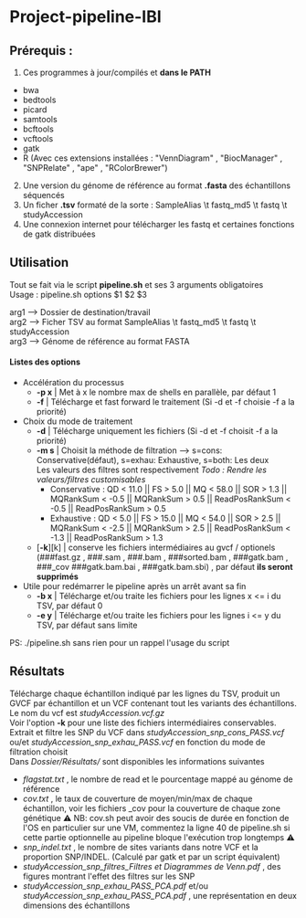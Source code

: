 #  Project-pipeline-IBI  

##  Prérequis :  
1. Ces programmes à jour/compilés et  **dans  le  PATH**  
*  bwa  
*  bedtools  
*  picard  
*  samtools  
*  bcftools  
*  vcftools  
*  gatk  
*  R  (Avec ces extensions installées : "VennDiagram" , "BiocManager" , "SNPRelate" , "ape" , "RColorBrewer")  
2. Une version du génome de référence au format  **.fasta**  des échantillons séquencés  
3. Un ficher  **.tsv**  formaté de la sorte : SampleAlias  \t  fastq_md5  \t  fastq  \t  studyAccession  
4. Une connexion internet pour  télécharger  les  fastq  et certaines  fonctions  de  gatk  distribuées  

##  Utilisation  

Tout se fait via le script  **pipeline.sh**  et ses 3 arguments obligatoires  
Usage : pipeline.sh  options  $1 $2 $3  

arg1  -->  Dossier de destination/travail  
arg2  -->  Ficher TSV au format  SampleAlias  \t  fastq_md5  \t  fastq  \t  studyAccession  
arg3  -->  Génome de référence au format  FASTA  


####  Listes des options  
*  Accélération du processus  
   *  **-p  x**  |  Met à x le nombre max de  shells  en parallèle, par défaut 1  
   *  **-f**  |  Télécharge et  fast  forward  le traitement  (Si  -d  et  -f  choisie  -f  a la priorité)  
*  Choix du mode de traitement  
	*  **-d**  |  Télécharge uniquement les fichiers  (Si  -d  et  -f  choisit  -f  a la priorité)  
	*  **-m  s**  |  Choisit la méthode de filtration  -->  s=cons: Conservative(défaut),  s=exhau: Exhaustive,  s=both: Les deux  
Les valeurs des filtres sont respectivement  _Todo  : Rendre  les valeurs/filtres customisables_  
		*  Conservative : QD  < 11.0  ||  FS > 5.0  ||  MQ  < 58.0  ||  SOR  > 1.3  ||  MQRankSum  < -0.5  ||  MQRankSum  > 0.5  ||  ReadPosRankSum  < -0.5  ||  ReadPosRankSum  > 0.5  
		*  Exhaustive : QD  < 5.0  ||  FS > 15.0  ||  MQ  < 54.0  ||  SOR  > 2.5  ||  MQRankSum  < -2.5  ||  MQRankSum  > 2.5  ||  ReadPosRankSum  < -1.3  ||  ReadPosRankSum  > 1.3  
	*  [**-k**][k]  |  conserve les fichiers intermédiaires au  gvcf / optionels  (###fast.gz  ,  ###.sam  ,  ###.bam  ,  ###sorted.bam  ,  ###gatk.bam  ,  ###_cov  ###gatk.bam.bai  ,  ###gatk.bam.sbi)  , par défaut  **ils  seront  supprimés**  
*  Utile pour redémarrer le pipeline après un arrêt avant sa fin  
	*  **-b  x**  |  Télécharge et/ou traite les fichiers pour les lignes x  <=  i du TSV, par défaut 0  
	*  **-e  y**  |  Télécharge et/ou traite les fichiers pour les lignes i  <=  y du  TSV, par défaut sans limite  

PS: ./pipeline.sh  sans rien pour un rappel l'usage du script  

##  Résultats  

Télécharge chaque échantillon indiqué par les lignes du TSV, produit  un  GVCF  par échantillon et un  VCF  contenant tout les variants des échantillons. Le nom du  vcf  est  _studyAccession.vcf.gz_  
Voir l'option  **-k**  pour une liste des fichiers  intermédiaires  conservables.  
Extrait et filtre les  SNP  du  VCF  dans  _studyAccession_snp_cons_PASS.vcf_  ou/et  _studyAccession_snp_exhau_PASS.vcf_  en fonction du mode de filtration choisit  
Dans  _Dossier/Résultats/_  sont disponibles les informations suivantes  
*  _flagstat.txt_  , le nombre de  read  et le pourcentage mappé au génome de référence  
*  _cov.txt_  , le taux de couverture de  moyen/min/max  de chaque échantillon, voir les fichiers  _cov  pour la couverture de chaque zone génétique
:warning: NB: cov.sh peut avoir des soucis de durée en fonction de l'OS en particulier sur une VM, commentez la ligne 40 de pipeline.sh si cette partie optionnelle au pipeline bloque l'exécution trop longtemps  :warning:
*  _snp_indel.txt_  , le nombre de sites variants dans notre  VCF  et la proportion  SNP/INDEL. (Calculé  par  gatk  et par un script équivalent)  
*  _studyAccession_snp_filtres_Filtres  et Diagrammes de  Venn.pdf_  , des figures montrant l'effet des filtres sur les  SNP  
*  _studyAccession_snp_exhau_PASS_PCA.pdf_  et/ou  _studyAccession_snp_exhau_PASS_PCA.pdf_  , une représentation en deux dimensions des échantillons
